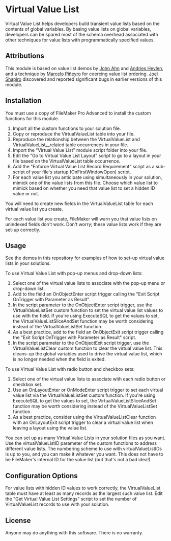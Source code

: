 # Virtual Value List

Virtual Value List helps developers build transient value lists based on the contents of global variables. By basing value lists on global variables, developers can be spared most of the schema overhead associated with other techniques for value lists with programmatically specified values.

## Attributions

This module is based on value list demos by [John Ahn][1] and [Andries Heylen][2], and a technique by [Marcelo Piñeyro][3] for coercing value list ordering. [Joel Shapiro][4] discovered and reported significant bugs in earlier versions of this module.

[1]: http://www.filemakerhacks.com/?p=5357 "FM 12 ExecuteSQL 'Unconference' Session"
[2]: http://www.filemakerhacks.com/?p=5412 "Magic Value Lists"
[3]: http://www.soliantconsulting.com/blog/2012/09/extending-filemaker-pro’s-value-list-sort-capabilities-using-char-function "Extending FileMaker Pro's value list sort capabilities using the Char() function"
[4]: http://jsfmp.com "Joel Shapiro"

## Installation

You must use a copy of FileMaker Pro Advanced to install the custom functions for this module.

1. Import all the custom functions to your solution file.
2. Copy or reproduce the VirtualValueList table into your file.
3. Reproduce the relationship between the VirtualValueList and VirtualValueList__related table occurrences in your file.
4. Import the "Virtual Value List" module script folder into your file.
5. Edit the "Go to Virtual Value List Layout" script to go to a layout in your file based on the VirtualValueList table occurrence.
6. Add the "Enforce Virtual Value List Record Requirement" script as a sub-script of your file's startup (OnFirstWindowOpen) script.
7. For each value list you anticipate using simultaneously in your solution, mimick one of the value lists from this file. Choose which value list to mimick based on whether you need that value list to set a hidden ID value or not.

You will need to create new fields in the VirtualValueList table for each virtual value list you create.

For each value list you create, FileMaker will warn you that value lists on unindexed fields don't work. Don't worry; these value lists work if they are set-up correctly.

## Usage

See the demos in this repository for examples of how to set-up virtual value lists in your solutions.

To use Virtual Value List with pop-up menus and drop-down lists:

1. Select one of the virtual value lists to associate with the pop-up menu or drop-down list.
2. Add to the field an OnObjectEnter script trigger calling the "Exit Script OnTrigger with Parameter as Result".
3. In the script parameter to the OnObjectEnter script trigger, use the VirtualValueListSet custom function to set the virtual value list values to use with the field. If you're using ExecuteSQL to get the values to set, the VirtualValueListSliceAndSet function may be worth considering instead of the VirtualValueListSet function.
4. As a best practice, add to the field an OnObjectExit script trigger calling the "Exit Script OnTrigger with Parameter as Result" script.
5. In the script parameter to the OnObjectExit script trigger, use the VirtualValueListClear custom function to clear the virtual value list. This cleans-up the global variables used to drive the virtual value list, which is no longer needed when the field is exited.

To use Virtual Value List with radio button and checkbox sets:

1. Select one of the virtual value lists to associate with each radio button or checkbox set.
2. Use an OnLayoutEnter or OnModeEnter script trigger to set each virtual value list via the VirtualValueListSet custom function. If you're using ExecuteSQL to get the values to set, the VirtualValueListSliceAndSet function may be worth considering instead of the VirtualValueListSet function.
3. As a best practice, consider using the VirtualValueListClear function with an OnLayoutExit script trigger to clear a virtual value list when leaving a layout using the value list.

You can set up as many Virtual Value Lists in your solution files as you want. Use the virtualValueListID parameter of the custom functions to address different value lists. The numbering scheme to use with virtualValueListIDs is up to you, and you can make it whatever you want. This does not have to be FileMaker's internal ID for the value list (but that's not a bad idea!).

## Configuration Options

For value lists with hidden ID values to work correctly, the VirtualValueList table must have at least as many records as the largest such value list. Edit the "Get Virtual Value List Settings" script to set the number of VirtualValueList records to use with your solution.

## License

Anyone may do anything with this software. There is no warranty.
